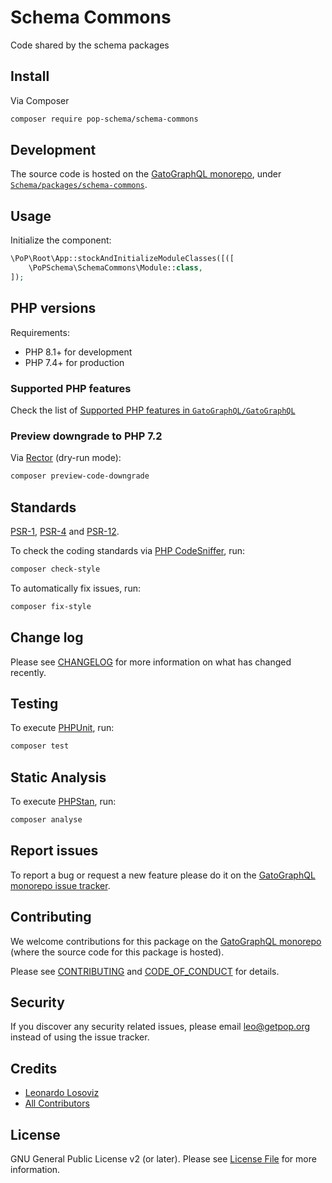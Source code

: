 # Schema Commons

<!--
[![Build Status][ico-travis]][link-travis]
[![Quality Score][ico-code-quality]][link-code-quality]
[![Software License][ico-license]](LICENSE.md)
[![Latest Version on Packagist][ico-version]][link-packagist]
[![Coverage Status][ico-scrutinizer]][link-scrutinizer]
[![Total Downloads][ico-downloads]][link-downloads]
-->

Code shared by the schema packages

## Install

Via Composer

``` bash
composer require pop-schema/schema-commons
```

## Development

The source code is hosted on the [GatoGraphQL monorepo](https://github.com/GatoGraphQL/GatoGraphQL), under [`Schema/packages/schema-commons`](https://github.com/GatoGraphQL/GatoGraphQL/tree/master/layers/Schema/packages/schema-commons).

## Usage

Initialize the component:

``` php
\PoP\Root\App::stockAndInitializeModuleClasses([([
    \PoPSchema\SchemaCommons\Module::class,
]);
```

## PHP versions

Requirements:

- PHP 8.1+ for development
- PHP 7.4+ for production

### Supported PHP features

Check the list of [Supported PHP features in `GatoGraphQL/GatoGraphQL`](https://github.com/GatoGraphQL/GatoGraphQL/blob/master/docs/supported-php-features.md)

### Preview downgrade to PHP 7.2

Via [Rector](https://github.com/rectorphp/rector) (dry-run mode):

```bash
composer preview-code-downgrade
```

## Standards

[PSR-1](https://www.php-fig.org/psr/psr-1), [PSR-4](https://www.php-fig.org/psr/psr-4) and [PSR-12](https://www.php-fig.org/psr/psr-12).

To check the coding standards via [PHP CodeSniffer](https://github.com/squizlabs/PHP_CodeSniffer), run:

``` bash
composer check-style
```

To automatically fix issues, run:

``` bash
composer fix-style
```

## Change log

Please see [CHANGELOG](CHANGELOG.md) for more information on what has changed recently.

## Testing

To execute [PHPUnit](https://phpunit.de/), run:

``` bash
composer test
```

## Static Analysis

To execute [PHPStan](https://github.com/phpstan/phpstan), run:

``` bash
composer analyse
```

## Report issues

To report a bug or request a new feature please do it on the [GatoGraphQL monorepo issue tracker](https://github.com/GatoGraphQL/GatoGraphQL/issues).

## Contributing

We welcome contributions for this package on the [GatoGraphQL monorepo](https://github.com/GatoGraphQL/GatoGraphQL) (where the source code for this package is hosted).

Please see [CONTRIBUTING](CONTRIBUTING.md) and [CODE_OF_CONDUCT](CODE_OF_CONDUCT.md) for details.

## Security

If you discover any security related issues, please email leo@getpop.org instead of using the issue tracker.

## Credits

- [Leonardo Losoviz][link-author]
- [All Contributors][link-contributors]

## License

GNU General Public License v2 (or later). Please see [License File](LICENSE.md) for more information.

[ico-version]: https://img.shields.io/packagist/v/pop-schema/schema-commons.svg?style=flat-square
[ico-license]: https://img.shields.io/badge/license-GPLv2-brightgreen.svg?style=flat-square
[ico-travis]: https://img.shields.io/travis/pop-schema/schema-commons/master.svg?style=flat-square
[ico-scrutinizer]: https://img.shields.io/scrutinizer/coverage/g/pop-schema/schema-commons.svg?style=flat-square
[ico-code-quality]: https://img.shields.io/scrutinizer/g/pop-schema/schema-commons.svg?style=flat-square
[ico-downloads]: https://img.shields.io/packagist/dt/pop-schema/schema-commons.svg?style=flat-square

[link-packagist]: https://packagist.org/packages/pop-schema/schema-commons
[link-travis]: https://travis-ci.org/pop-schema/schema-commons
[link-scrutinizer]: https://scrutinizer-ci.com/g/pop-schema/schema-commons/code-structure
[link-code-quality]: https://scrutinizer-ci.com/g/pop-schema/schema-commons
[link-downloads]: https://packagist.org/packages/pop-schema/schema-commons
[link-author]: https://github.com/leoloso
[link-contributors]: ../../../../../../contributors
